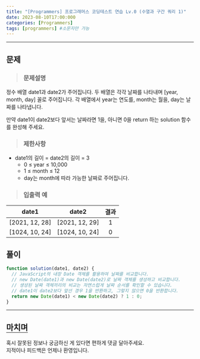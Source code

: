 ```yaml
---
title: "[Programmers] 프로그래머스 코딩테스트 연습 Lv.0 (수열과 구간 쿼리 1)"
date: 2023-08-10T17:00:000
categories: [Programmers]
tags: [programmers] #소문자만 가능
---
```


---

## <b>문제</b>

<h3><blockquote>문제설명
</blockquote></h3>

정수 배열 date1과 date2가 주어집니다. 두 배열은 각각 날짜를 나타내며 [year, month, day] 꼴로 주어집니다. 각 배열에서 year는 연도를, month는 월을, day는 날짜를 나타냅니다.

만약 date1이 date2보다 앞서는 날짜라면 1을, 아니면 0을 return 하는 solution 함수를 완성해 주세요.

<h3><blockquote>제한사항
</blockquote></h3>

- date1의 길이 = date2의 길이 = 3
  - 0 ≤ year ≤ 10,000
  - 1 ≤ month ≤ 12
  - day는 month에 따라 가능한 날짜로 주어집니다.

<h3><blockquote>입출력 예
</blockquote></h3>

| date1          |     date2      | 결과 |
| -------------- | :------------: | :--: |
| [2021, 12, 28] | [2021, 12, 29] |  1   |
| [1024, 10, 24] | [1024, 10, 24] |  0   |

## <b>풀이</b>

```js
function solution(date1, date2) {
  // JavaScript의 내장 Date 객체를 활용하여 날짜를 비교합니다.
  // new Date(date1)과 new Date(date2)로 날짜 객체를 생성하고 비교합니다.
  // 생성된 날짜 객체끼리의 비교는 자연스럽게 날짜 순서를 확인할 수 있습니다.
  // date1이 date2보다 앞선 경우 1을 반환하고, 그렇지 않으면 0을 반환합니다.
  return new Date(date1) < new Date(date2) ? 1 : 0;
}
```

---

## <b style="border-bottom:2px solid gray"><b>마치며</b></b>

<P>혹시 잘못된 정보나 궁금하신 게 있다면 편하게 댓글 달아주세요.<br/>
지적이나 피드백은 언제나 환영입니다.</p>
